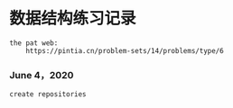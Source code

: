 # 数据结构练习记录
    the pat web:
        https://pintia.cn/problem-sets/14/problems/type/6
### June 4，2020
    create repositories
